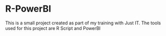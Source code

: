 # R-PowerBI
This is a small project created as part of my training with Just IT. The tools used for this project are R Script and PowerBI
